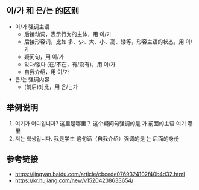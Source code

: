 
## 이/가 和 은/는 的区别
- 이/가 强调主语
  - 后接动词，表示行为的主体，用 이/가
  - 后接形容词，比如 多、少、大、小、高、矮等，形容主语的状态，用 이/가
  - 疑问句，用 이/가
  - 있다/없다 (在/不在，有/没有)，用 이/가
  - 自我介绍，用 이/가
- 은/는 强调内容
  - (前后)对比，用 은/는가

## 举例说明
1. 여기가 어디입니까? 
   这里是哪里？
   这个疑问句强调的是 가 前面的主语 여기 哪里
2. 저는 학생입니다. 
   我是学生
   这句话（自我介绍）强调的是 는 后面的身份

## 参考链接
- https://jingyan.baidu.com/article/cbcede0769324102f40b4d32.html
- https://kr.hujiang.com/new/v15204238633654/

